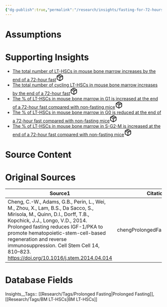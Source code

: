 ```yaml
---
{"dg-publish":true,"permalink":"/research/insights/fasting-for-72-hours-induces-symmetric-self-renewal-of-lt-hs-cs-in-mouse-bone-marrow/"}
---
```


# Assumptions
<div><ul class="dataview list-view-ul"></ul></div>

# Supporting Insights
<div><ul class="dataview list-view-ul"><li><span><a data-tooltip-position="top" aria-label="Research/Insights/The total number of LT-HSCs in mouse bone marrow increases by the end of a 72-hour fast.md" data-href="Research/Insights/The total number of LT-HSCs in mouse bone marrow increases by the end of a 72-hour fast.md" href="Research/Insights/The total number of LT-HSCs in mouse bone marrow increases by the end of a 72-hour fast.md" class="internal-link" target="_blank" rel="noopener" fileclass-name="Research Links">The total number of LT-HSCs in mouse bone marrow increases by the end of a 72-hour fast</a><a class="metadata-menu fileclass-icon"><svg xmlns="http://www.w3.org/2000/svg" width="24" height="24" viewBox="0 0 24 24" fill="none" stroke="currentColor" stroke-width="2" stroke-linecap="round" stroke-linejoin="round" class="svg-icon lucide-package"><path d="m7.5 4.27 9 5.15"></path><path d="M21 8a2 2 0 0 0-1-1.73l-7-4a2 2 0 0 0-2 0l-7 4A2 2 0 0 0 3 8v8a2 2 0 0 0 1 1.73l7 4a2 2 0 0 0 2 0l7-4A2 2 0 0 0 21 16Z"></path><path d="m3.3 7 8.7 5 8.7-5"></path><path d="M12 22V12"></path></svg></a></span></li><li><span><a data-tooltip-position="top" aria-label="Research/Insights/The total number of cycling LT-HSCs in mouse bone marrow increases by the end of a 72-hour fast.md" data-href="Research/Insights/The total number of cycling LT-HSCs in mouse bone marrow increases by the end of a 72-hour fast.md" href="Research/Insights/The total number of cycling LT-HSCs in mouse bone marrow increases by the end of a 72-hour fast.md" class="internal-link" target="_blank" rel="noopener" fileclass-name="Research Links">The total number of cycling LT-HSCs in mouse bone marrow increases by the end of a 72-hour fast</a><a class="metadata-menu fileclass-icon"><svg xmlns="http://www.w3.org/2000/svg" width="24" height="24" viewBox="0 0 24 24" fill="none" stroke="currentColor" stroke-width="2" stroke-linecap="round" stroke-linejoin="round" class="svg-icon lucide-package"><path d="m7.5 4.27 9 5.15"></path><path d="M21 8a2 2 0 0 0-1-1.73l-7-4a2 2 0 0 0-2 0l-7 4A2 2 0 0 0 3 8v8a2 2 0 0 0 1 1.73l7 4a2 2 0 0 0 2 0l7-4A2 2 0 0 0 21 16Z"></path><path d="m3.3 7 8.7 5 8.7-5"></path><path d="M12 22V12"></path></svg></a></span></li><li><span><a data-tooltip-position="top" aria-label="Research/Insights/The % of LT-HSCs in mouse bone marrow in G1 is increased at the end of a 72-hour fast compared with non-fasting mice.md" data-href="Research/Insights/The % of LT-HSCs in mouse bone marrow in G1 is increased at the end of a 72-hour fast compared with non-fasting mice.md" href="Research/Insights/The % of LT-HSCs in mouse bone marrow in G1 is increased at the end of a 72-hour fast compared with non-fasting mice.md" class="internal-link" target="_blank" rel="noopener" fileclass-name="Research Links">The % of LT-HSCs in mouse bone marrow in G1 is increased at the end of a 72-hour fast compared with non-fasting mice</a><a class="metadata-menu fileclass-icon"><svg xmlns="http://www.w3.org/2000/svg" width="24" height="24" viewBox="0 0 24 24" fill="none" stroke="currentColor" stroke-width="2" stroke-linecap="round" stroke-linejoin="round" class="svg-icon lucide-package"><path d="m7.5 4.27 9 5.15"></path><path d="M21 8a2 2 0 0 0-1-1.73l-7-4a2 2 0 0 0-2 0l-7 4A2 2 0 0 0 3 8v8a2 2 0 0 0 1 1.73l7 4a2 2 0 0 0 2 0l7-4A2 2 0 0 0 21 16Z"></path><path d="m3.3 7 8.7 5 8.7-5"></path><path d="M12 22V12"></path></svg></a></span></li><li><span><a data-tooltip-position="top" aria-label="Research/Insights/The % of LT-HSCs in mouse bone marrow in G0 is reduced at the end of a 72-hour fast compared with non-fasting mice.md" data-href="Research/Insights/The % of LT-HSCs in mouse bone marrow in G0 is reduced at the end of a 72-hour fast compared with non-fasting mice.md" href="Research/Insights/The % of LT-HSCs in mouse bone marrow in G0 is reduced at the end of a 72-hour fast compared with non-fasting mice.md" class="internal-link" target="_blank" rel="noopener" fileclass-name="Research Links">The % of LT-HSCs in mouse bone marrow in G0 is reduced at the end of a 72-hour fast compared with non-fasting mice</a><a class="metadata-menu fileclass-icon"><svg xmlns="http://www.w3.org/2000/svg" width="24" height="24" viewBox="0 0 24 24" fill="none" stroke="currentColor" stroke-width="2" stroke-linecap="round" stroke-linejoin="round" class="svg-icon lucide-package"><path d="m7.5 4.27 9 5.15"></path><path d="M21 8a2 2 0 0 0-1-1.73l-7-4a2 2 0 0 0-2 0l-7 4A2 2 0 0 0 3 8v8a2 2 0 0 0 1 1.73l7 4a2 2 0 0 0 2 0l7-4A2 2 0 0 0 21 16Z"></path><path d="m3.3 7 8.7 5 8.7-5"></path><path d="M12 22V12"></path></svg></a></span></li><li><span><a data-tooltip-position="top" aria-label="Research/Insights/The % of LT-HSCs in mouse bone marrow in S-G2-M is increased at the end of a 72-hour fast compared with non-fasting mice.md" data-href="Research/Insights/The % of LT-HSCs in mouse bone marrow in S-G2-M is increased at the end of a 72-hour fast compared with non-fasting mice.md" href="Research/Insights/The % of LT-HSCs in mouse bone marrow in S-G2-M is increased at the end of a 72-hour fast compared with non-fasting mice.md" class="internal-link" target="_blank" rel="noopener" fileclass-name="Research Links">The % of LT-HSCs in mouse bone marrow in S-G2-M is increased at the end of a 72-hour fast compared with non-fasting mice</a><a class="metadata-menu fileclass-icon"><svg xmlns="http://www.w3.org/2000/svg" width="24" height="24" viewBox="0 0 24 24" fill="none" stroke="currentColor" stroke-width="2" stroke-linecap="round" stroke-linejoin="round" class="svg-icon lucide-package"><path d="m7.5 4.27 9 5.15"></path><path d="M21 8a2 2 0 0 0-1-1.73l-7-4a2 2 0 0 0-2 0l-7 4A2 2 0 0 0 3 8v8a2 2 0 0 0 1 1.73l7 4a2 2 0 0 0 2 0l7-4A2 2 0 0 0 21 16Z"></path><path d="m3.3 7 8.7 5 8.7-5"></path><path d="M12 22V12"></path></svg></a></span></li></ul></div>

# Source Content
<div><ul class="dataview list-view-ul"></ul></div>

# Original Sources
<div><table class="dataview table-view-table"><thead class="table-view-thead"><tr class="table-view-tr-header"><th class="table-view-th"><span>Source</span><span class="dataview small-text">1</span></th><th class="table-view-th"><span>Citation Key</span></th></tr></thead><tbody class="table-view-tbody"><tr><td><span>Cheng, C.-W., Adams, G.B., Perin, L., Wei, M., Zhou, X., Lam, B.S., Da Sacco, S., Mirisola, M., Quinn, D.I., Dorff, T.B., Kopchick, J.J., Longo, V.D., 2014. Prolonged fasting reduces IGF-1/PKA to promote hematopoietic-stem-cell-based regeneration and reverse immunosuppression. Cell Stem Cell 14, 810–823. <a rel="noopener" class="external-link" href="https://doi.org/10.1016/j.stem.2014.04.014" target="_blank">https://doi.org/10.1016/j.stem.2014.04.014</a></span></td><td><span>chengProlongedFastingReduces2014</span></td></tr></tbody></table></div>

# Database Fields
Insights__Tags:: [[Research/Tags/Prolonged Fasting\|Prolonged Fasting]], [[Research/Tags/BM LT-HSCs\|BM LT-HSCs]]